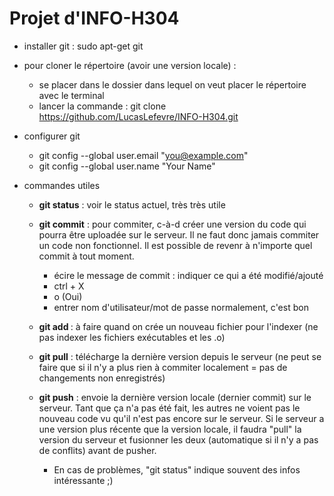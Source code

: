 # Projet d'INFO-H304
- installer git : sudo apt-get git

- pour cloner le répertoire (avoir une version locale)  : 
	* se placer dans le dossier dans lequel on veut placer le répertoire avec le terminal
	* lancer la commande : git clone https://github.com/LucasLefevre/INFO-H304.git

- configurer git
	* git config --global user.email "you@example.com"
	* git config --global user.name "Your Name"


- commandes utiles 
	* **git status** : voir le status actuel, très très utile

	* **git commit** : pour commiter, c-à-d créer une version du code qui pourra être uploadée sur le serveur.  Il ne faut donc jamais      commiter un code non fonctionnel.  Il est possible de revenr à n'importe quel commit à tout moment.
		-  écire le message de commit : indiquer ce qui a été modifié/ajouté
		-  ctrl + X
		-  o (Oui)
		-  entrer nom d'utilisateur/mot de passe
		normalement, c'est bon
		
	* **git add <fichier>** : à faire quand on crée un nouveau fichier pour l'indexer (ne pas indexer les fichiers exécutables et les .o)
	
	* **git pull** : télécharge la dernière version depuis le serveur (ne peut se faire que si il n'y a plus rien à commiter localement = pas de changements non enregistrés)
	
	* **git push** : envoie la dernière version locale (dernier commit) sur le serveur. Tant que ça n'a pas été fait, les autres ne voient pas le nouveau code vu qu'il n'est pas encore sur le serveur.  Si le serveur a une version plus récente que la version locale, il faudra "pull" la version du serveur et fusionner les deux (automatique si il n'y a pas de conflits) avant de pusher.
	
		- En cas de problèmes, "git status" indique souvent des infos intéressante ;)
